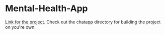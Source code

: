 # Mental-Health-App
[Link for the project](https://rangaran.github.io/Mental-Health-App/).
Check out the chatapp directory for building the project on you're own.
